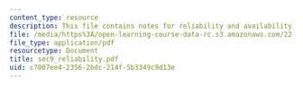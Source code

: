 ```yaml
---
content_type: resource
description: This file contains notes for reliability and availability.
file: /media/https%3A/open-learning-course-data-rc.s3.amazonaws.com/22-38-probability-and-its-applications-to-reliability-quality-control-and-risk-assessment-fall-2005/c7007ee423562bdc214f5b3349c9d13e_sec9_reliability.pdf
file_type: application/pdf
resourcetype: Document
title: sec9_reliability.pdf
uid: c7007ee4-2356-2bdc-214f-5b3349c9d13e
---
```

